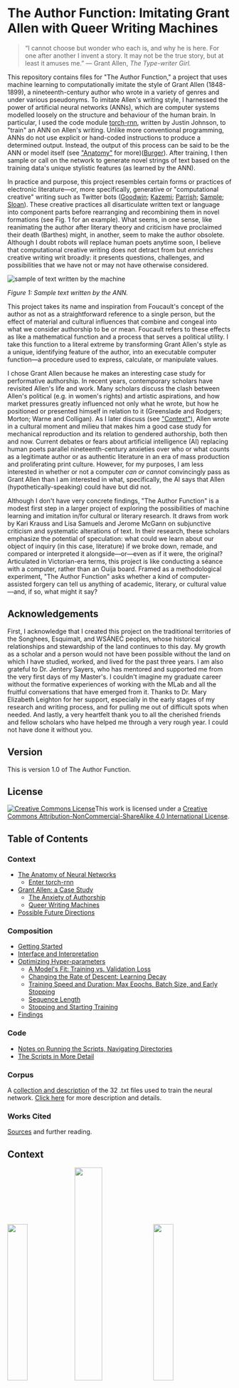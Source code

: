 # The Author Function: Imitating Grant Allen with Queer Writing Machines

> “I cannot choose but wonder who each is, and why he is here. For one after another I invent a story. It may not be the true story, but at least it amuses me.” — Grant Allen, *The Type-writer Girl.*

This repository contains files for "The Author Function," a project that uses machine learning to computationally imitate the style of Grant Allen (1848-1899), a nineteenth-century author who wrote in a variety of genres and under various pseudonyms. To imitate Allen's writing style, I harnessed the power of artificial neural networks (ANNs), which are computer systems modelled loosely on the structure and behaviour of the human brain. In particular, I used the code module [torch-rnn](https://github.com/jcjohnson/torch-rnn), written by Justin Johnson, to "train" an ANN on Allen's writing.  Unlike more conventional programming, ANNs do not use explicit or hand-coded instructions to produce a determined output. Instead, the output of this process can be said to be the ANN or model itself (see ["Anatomy"](#the-anatomy-of-neural-networks) for more)([Burger](http://pages.cs.wisc.edu/~bolo/shipyard/neural/local.html)). After training, I then sample or call on the network to generate novel strings of text based on the training data's unique stylistic features (as learned by the ANN).

In practice and purpose, this project resembles certain forms or practices of electronic literature—or, more specifically, generative or "computational creative" writing such as Twitter bots ([Goodwin](https://medium.com/artists-and-machine-intelligence/adventures-in-narrated-reality-6516ff395ba3); [Kazemi](http://tinysubversions.com/); [Parrish](http://www.decontextualize.com); [Sample](https://medium.com/@samplereality/a-protest-bot-is-a-bot-so-specific-you-cant-mistake-it-for-bullshit-90fe10b7fbaa); [Sloan](https://www.robinsloan.com/notes/writing-with-the-machine/)). These creative practices all disarticulate written text or language into component parts before rearranging and recombining them in novel formations (see Fig. 1 for an example). What seems, in one sense, like reanimating the author after literary theory and criticism have proclaimed their death (Barthes) might, in another, seem to make the author obsolete. Although I doubt robots will replace human poets anytime soon, I believe that computational creative writing does not detract from but *enriches* creative writing writ broadly: it presents questions, challenges, and possibilities that we have not or may not have otherwise considered.

![sample of text written by the machine](images/4-sample4.png)

*Figure 1: Sample text written by the ANN.*

This project takes its name and inspiration from Foucault's concept of the author as not as a straightforward reference to a single person, but the effect of material and cultural influences that combine and congeal into what we consider authorship to be or mean. Foucault refers to these effects as like a mathematical function and a process that serves a political utility. I take this function to a literal extreme by transforming Grant Allen's style as a unique, identifying feature of the author, into an executable computer function—a procedure used to express, calculate, or manipulate values.

I chose Grant Allen because he makes an interesting case study for performative authorship. In recent years, contemporary scholars have revisited Allen's life and work. Many scholars discuss the clash between Allen's political (e.g. in women's rights) and artistic aspirations, and how market pressures greatly influenced not only what he wrote, but how he positioned or presented himself in relation to it (Greenslade and Rodgers; Morton; Warne and Colligan). As I later discuss (see ["Context"](#grant-allen-a-case-study)), Allen wrote in a cultural moment and milieu that makes him a good case study for mechanical reproduction and its relation to gendered authorship, both then and now. Current debates or fears about artificial intelligence (AI) replacing human poets parallel nineteenth-century anxieties over who or what counts as a legitimate author or as authentic literature in an era of mass production and proliferating print culture. However, for my purposes, I am less interested in whether or not a computer *can or cannot* convincingly pass as Grant Allen than I am interested in what, specifically, the AI says that Allen (hypothetically-speaking) could have but did not.

Although I don't have very concrete findings, "The Author Function" is a modest first step in a larger project of exploring the possibilities of machine learning and imitation in/for cultural or literary research. It draws from work by Kari Krauss and Lisa Samuels and Jerome McGann on subjunctive criticism and systematic alterations of text. In their research, these scholars emphasize the potential of speculation: what could we learn about our object of inquiry (in this case, literature) if we broke down, remade, and compared or interpreted it alongside—or—even as if it were, the original? Articulated in Victorian-era terms, this project is like conducting a séance with a computer, rather than an Ouija board. Framed as a methodological experiment, "The Author Function" asks whether a kind of computer-assisted forgery can tell us anything of academic, literary, or cultural value—and, if so, what might it say?

## Acknowledgements

First, I acknowledge that I created this project on the traditional territories of the Songhees, Esquimalt, and WSÁNEĆ peoples, whose historical relationships and stewardship of the land continues to this day. My growth as a scholar and a person would not have been possible without the land on which I have studied, worked, and lived for the past three years. I am also grateful to Dr. Jentery Sayers, who has mentored and supported me from the very first days of my Master's. I couldn't imagine my graduate career without the formative experiences of working with the MLab and all the fruitful conversations that have emerged from it. Thanks to Dr. Mary Elizabeth Leighton for her support, especially in the early stages of my research and writing process, and for pulling me out of difficult spots when needed. And lastly, a very heartfelt thank you to all the cherished friends and fellow scholars who have helped me through a very rough year. I could not have done it without you.

## Version

This is version 1.0 of The Author Function.

## License

<a rel="license" href="http://creativecommons.org/licenses/by-nc-sa/4.0/"><img alt="Creative Commons License" style="border-width:0" src="https://i.creativecommons.org/l/by-nc-sa/4.0/88x31.png" /></a>This work is licensed under a <a rel="license" href="http://creativecommons.org/licenses/by-nc-sa/4.0/">Creative Commons Attribution-NonCommercial-ShareAlike 4.0 International License</a>.

## Table of Contents

### Context
* [The Anatomy of Neural Networks](#the-anatomy-of-neural-networks)
  * [Enter torch-rnn](#enter-torch-rnn)
* [Grant Allen: a Case Study](#grant-allen-a-case-study)
  * [The Anxiety of Authorship](#the-anxiety-of-authorship)
  * [Queer Writing Machines](#queer-writing-machines)
* [Possible Future Directions](#possible-future-directions)

### Composition
* [Getting Started](#getting-started)
* [Interface and Interpretation](#interface-and-interpretating-results)
* [Optimizing Hyper-parameters](#optimizing-hyper-parameters)
  * [A Model's Fit: Training vs. Validation Loss](#a-models-fit-training-vs-validation-loss)
  * [Changing the Rate of Descent: Learning Decay](#changing-the-rate-of-descent-learning-decay)
  * [Training Speed and Duration: Max Epochs, Batch Size, and Early Stopping](#training-speed-and-duration-max-epochs-batch-size-and-early-stopping)
  * [Sequence Length](#sequence-length)
  * [Stopping and Starting Training](#stopping-and-starting-training)
* [Findings](#findings)

### Code
* [Notes on Running the Scripts, Navigating Directories](#notes-on-running-the-scripts-navigating-directories)
* [The Scripts in More Detail](#the-scripts-in-more-detail)

### Corpus

A [collection and description](corpus) of the 32 .txt files used to train the neural network. [Click here](#corpus-1) for more description and details.

### Works Cited

[Sources](#works-cited-1) and further reading.

## Context

<img src="images/Grant-Allensq.jpg" width="30%" /><img src="images/1-layers.png" width="35%" /><img src="images/typist.jpg" width="30%"/>
*Images: a portrait of Grant Allen (left), an illustration of a simple neural network's layers (centre), a typist typing with a Sholes typewriter (right)*

### The Anatomy of Neural Networks

This project uses [torch-rnn](https://github.com/jcjohnson/torch-rnn), a series of modules, written for the Torch framework by Justin Johnson and based on Andrej Karpathy’s [char-rnn](https://github.com/karpathy/char-rnn), that generates text using artificial neural networks ("ANNs"). ANNs are computer systems that loosely mimic the human brain. They consist of networks of neuron-like "nodes" that are grouped into layers, with nodes from one layer connected to nodes in other layers (see Fig. 2).

<img src="images/2-layers.png" width="60%">

*Figure 2: Illustration of a neural network with arrows showing how information travels through it. Image made by Colin M. Burnett, care of Wikimedia Commons.*

Where we might typically expect a program or algorithm to execute a list of instructions sequentially or line-by-line, the nodes in an ANN fire simultaneously (in parallel) across the connections between nodes and/or between layers. Fig. 1 illustrates how this firing sequence, called “forward propagation,” works over time, making its way from the input layer, through intervening layers, until it reaches the final, output layer. The more numerous or dense the hidden layers, the larger, more complex, and more powerful the ANN.

Before forward propagation begins, the ANN sets a small portion of data aside called validation data (more on this later), and assigns a weight to each connection or synapse. (For its initial pass, the network uses a random value.) As input values move through the layers, the ANN multiplies them by the synaptic weights and then calculates the sum total activation (see Fig. 2).

![image alt text](images/2-forwardProp.gif)

*Figure 2: Animated GIF of forward propagation. Note the weight of each connection represented by W. Animation sampled from an animated GIF by Wil C.*

Forward propagation stops with the output layer. At this point, the ANN calculates the degree of error and then, in a process called backpropagation, it goes backwards through the layers and adjusts the weight of each connection to produce better results the next time.  As the network cycles its way through the data, propagating forwards and backwards and adjusting the weights accordingly, it learns. That is, it improves its guesses by reducing or minimizing the error (the distance between its guess and the correct value) over time. With torch-rnn and other recurrent neural networks, the ANN learns, not only from its previous guess and its context (what comes before and after the target), but also from a whole history of previous guesses and their contexts. This learning process is called training (a neural network) (see Fig. 3).

![image alt text](images/3-fullProp.gif)

*Figure 3: Animated GIF of one full cycle of activation, including forward propagation and backpropagation. Animation sampled from a GIF by Wil C.*

Once the training process is complete, we can ask a trained ANN to generate a novel sequence—that is, to "sample" from the network—by running in forward propagation mode only, using the weights it learned while training.

#### Enter torch-rnn

![screenshot of torch-rnn main Github page](images/torch-rnn.png)

In May 2015, Andrej Karpathy published ["The Unreasonable Effectiveness of Recurrent Neural Networks"](http://karpathy.github.io/2015/05/21/rnn-effectiveness/) and made [the accompanying code](https://github.com/karpathy/char-rnn) free and available online. Like its name suggests, char-rnn allows you to train an ANN on a corpus of your choosing and then generate novel text character by character, in two-character sets. Since then, many others have adapted Karpathy's code or method for their own projects (e.g. Ross Goodwin's work in ["Narrated Reality"](https://medium.com/artists-and-machine-intelligence/adventures-in-narrated-reality-6516ff395ba3), Lars Hiller Eidnes' [word-rnn](https://github.com/larspars/word-rnn), Aaron Ng's [Netflix synposis generator](https://medium.com/aaronn/generating-netflix-synopses-with-a-recurrent-neural-network-e8aef791fdce)).

One such project is torch-rnn, an improved version of char-rnn that I adopted for my own project. Like char-rnn, torch-rnn allows us to create, train, and sample ANNs on personal computers without advanced knowledge or formal training in Computer Science or statistics. Instead, we can adjust a list of settings, called flags or hyper-parameters (see [“Optimizing Hyper-parameters”](https://github.com/jcjohnson/torch-rnn/blob/master/doc/flags.md)), to be used by the ANN when preprocessing, training, or sampling from the network.

More simply put, torch-rnn lets me imitate Grant Allen’s style (as calculated by the ANN) by training it on selected works available at [Project Gutenberg](http://onlinebooks.library.upenn.edu/webbin/gutbook/author?name=Allen%2C%20Grant%2C%201848-1899) (see the [“Corpus” folder](corpus) for more). I then sample from the model to produce novel text (see Fig. 4)—text that Allen did not write but, hypothetically- and statistically-speaking, could have.


Sample 1	               |  Sample 2
:-------------------------:|:-------------------------:
![](images/4-sample1.png)  | ![](images/4-sample2.png)

Sample 3				   |    Sample 4
:-------------------------:|:-------------------------:
![](images/4-sample3.png)  | ![](images/4-sample4.png)

*Fig 6: Pictures of samples written by the model. Click on the images to enlarge.*

### Grant Allen: a Case Study

Grant Allen (1848-1899) wrote in many different genres and disciplines; he wrote both fiction (e.g. short stories, novels) and non-fiction (e.g. essays, scientific articles, travel guides). In 1876, he began writing professionally and published short stories under pen names such as J. Arbuthnot Wilson and Cecil Power ("Grant Allen"). He also published *The Type-writer Girl* (1897) and *Rosalba* (1899) under a cross-gendered pseudonym, Olive Pratt Rayner ("Grant Allen"). An extremely productive writer, he wrote more than thirty works of fiction in fifteen years with *The Woman who Did*(1895) becoming his most popular and lucrative achievement ("Grant Allen"). *The Woman Who Did*, which depicts a young woman who struggles against gender conventions, is generally read as sympathetic to women's rights and emancipation. It attracted as much criticism and satire as it did fame or admiration: for example, *Punch*, a popular and well-known satiric magazine, turned "The Woman Who..." into a catchphrase (Warne and Colligan 21-22).

In the latter half of the nineteenth century, Allen witnessed many changes in literary production and circulation. Automation and technological innovations increased the sheer volume of print material while lowering costs. At the same time, social changes, such as strong emphasis on education and the rising middle-class, meant that print material could reach far broader audiences than before. But although technological advances and decreasing costs may have made nineteenth-century books literature more accessible, they did not solve cultural debate about who counts as an author and what counts as "authentic" literature. 

### The Anxiety of Authorship

Throughout his life and career, Allen was very self-conscious and concerned with his own authorial identity and writing personae. Not only did he write under at least three pseudonyms on several occasions ("Grant Allen"), he even went to great lengths to create a backstory for "Olive Pratt Rayner" ("Literary Notes"); dedicate "her" novels to a fictional husband and brother (Allen 7); and insisted that no one know his identity as author until after his death ("News in Brief"). Furthermore, Vanessa Warne and Colette Colligan suggest that Allen's use of a cross-gender pseudonym and other writings reflect anxieties over writing as a male author in a genre with a largely female audience.

*The Type-writer Girl* also troubles any neat categorization of gender through multiple layers of imitation. For example, Allen's use of a cross-gendered pseudonym might expose the instability of gender roles or binaries—that is, their susceptibility to being faked—even as it can reinforce dominant conventions (e.g. the convention of female writers writing for a female market). Perhaps more subtly, the female protagonist creates a double disguise: Allen is writing as a woman writing (in first-person) as a female character (Cameron). And, as Cameron notes, it is possible that a reader might assume Rayner was writing from personal experience, giving the work an air of authenticity (236). Using machine learning to imitate Allen's style echoes Allen's own gender imitations or personae in his writing.

*The Type-writer Girl* thematizes issues of gender, authorship, and authenticity. Somewhat like Allen himself, the novel's protagonist, Juliet Appleton, struggles to write original, creative literature while working as a typist, mindlessly transcribing and copying the words of her male boss. In Appleton, the novel presents a positive model for women's emancipation: a woman who is educated, talented, and has financial independence. Appleton's profession alludes to female labour and contributions to textual and literary production that are generally overlooked. In Allen's time, the labour of reproduction or duplication was gendered female and held a much lower status than the work of a masculine, original, and creative mind (Keep; Plant; Wosk). A typist or copyist worked for financial gain while a genius pursued an artistic vision; a genius creates and innovates while a hack merely imitates what has been done before.

### Queer Writing Machines

Allen's imitation game brings to mind early imitation games of AI (ca. 1950s)—games that test a machine's ability to convincingly imitate human beings. The most famous of these is "the Turing test," in which a human interlocutor converses with two participants: one is a human while the other is an AI imitating a human. If the AI is able to convince the interlocutor, the AI is said to pass the Turing test. It is perhaps fitting, then, to imitate Allen’s writing using a neural network that (albeit very loosely) imitates the workings of a human brain. Furthermore, what is often ignored is that Turing's original test as he described it is explicitly about gender imitation rather than the imitation of a supposedly universal human essence. In fact, for an AI to pass Turing's original imitation game, it would have to convincingly imitate a man imitating a woman (n.p.). Both Allen and Turing's imitation games are couched in the imitation of gender specifically, suggesting that intelligence, whether human or artificial, cannot exist outside of or divorced from cultural concerns such as gender.

![eliza](images/eliza.png)

*Figure : an image of a conversation with Eliza, one of the first "chatbots" (machines meant for simulating human conversation) ever made. Image care of [Anna Szymcak](https://blog.infermedica.com/introduction-to-chatbots-in-healthcare/)*

Moreover, late twentieth-century anxieties that AI will replace human authors might strangely echo nineteenth-century anxieties over the decline of handcraft or reactions against automation and mechanical reproduction (e.g. Ludditism or the Arts and Craft Movement). However, then as now, new or mass-market technologies did not straightorwardly or completely replace craft so much as it morphs or develops in response to them (Adamson 44). Similarly, as Ross Goodwin argues, machine learning and other forms of generative art do not replace humans; instead, they offer more, not less, affordances, spaces, and techniques for composition (n.p.). In both cases, the former attitude deemphasizes human agency and labour in designing, making, operating, and maintaining the machine. Furthermore, in terms of aesthetics, the human or handmade is not necessarily better or more desirable than, or even neatly separable from, the machine-made. For example, eighteenth-century artisans might well have sought the very regularity and efficiency in their work that later became disparaged and denigrated as the aesthetics of mechanical reproduction (Adamson 44). 

As biographer Richard Le Gallienne writes of Allen,

>"In the merely mechanical—but how important—matter of 'turning out' his 'copy' he was quite amazing. Anyone who stayed in his house will remember how his typewriter could be heard, as you crossed the hall, punctually beginning to click at nine every morning and, if you eavesdropped, you would seldom note a pause in its rapid clicking." (204)

This spectacle of productivity, as Leah Price notes, "Like the semantic ambiguity of the term 'type-writer' — person or thing? — Allen's 'merely mechanical' writing reduces him to a metonymic extension of his machine" (138). Price also writes that Allen's role in demonstrating the capabilities of a typewriter, of which Allen himself was one of the first early adopters, might align him with other notable demonstrators: women that typewriter companies relied on to advertise and market their products.

![Lillian Sholes with typewriter](images/lillianSholes.jpeg)

*Fig. 7: Lillian Sholes, the daughter of inventor Christopher Latham Sholes, with one of her father's experimental typewriters (ca. 1872). Image information from Wosk (p. 24), image care of the University of Wisconsin Digital Collections Center.*

Although Allen does not and cannot embody or inhabit the position of women in this context, he does at least test the elasticity of such gender categories. Furthermore, Allen's own struggle to assert his originality despite churning out his "'copy'"—the very same struggle Juliet Appleton grapples with—might have highlighted both the plight and lowered status of textual reproduction. He challenged the binary distinction between duplication and creative work, as well as their gendered inflections. Or, to put it differently, Grant Allen was a queer writing machine.

### Possible Future Directions

Like *The Woman who Did*, much of Allen’s work deals with themes of gender and female emancipation in particular. For example, *The Type-writer Girl* features a headstrong female protagonist who is determined to support herself financially and chooses not to marry in spite of her love interest’s affections. (*The Type-writer Girl*) However, Allen’s own gender politics are both controversial and contested in current scholarship. Although he wrote explicitly in support of women’s rights and independence, many scholars note that he seemed unable to reconcile this with his Darwinist emphasis on reproduction and motherhood (Atchison; Cameron). If we use a neural network and train it on his writing, we could produce text that Grant Allen never wrote but *theoretically could have*. As a kind of speculative exercise, (Krauss; Rosner; Samuels and McGann) we could then interpret this artificially-produced text as if it were the original. By itself or through comparative analysis with the original, this process might tell us something new about gender politics in the late nineteenth century that we might not have learned otherwise.

Furthermore, we might link the Author Function's gender imitation to gender performativity. First coined by Judith Butler, performativity refers to the coerced repetition or performance of a gender ideal that is never realized as authentic, despite all attempts. Similarly, my project also functions as a kind of imitation without an original: it automates the performance of authorship in search of novel conceptions of gender that congeal over time and through repetition, rather than seek to uncover what Grant Allen personally "really meant." Although a full discussion of gender is outside the scope of this project, it’s worth considering how this project might productively speak to forgotten queer histories of computing.

Lastly, neural networks, as a medium or methodology, are relatively opaque when compared to other kinds of programming. Although we may design the general architecture of a model (via parameters), we do not have explicit control once the training process starts and can’t see the results until the training process has ended. Neural networks are unique in this. Where we might normally expect a program to execute a specific set of instructions to produce a deterministic output, the "output" of a neural network is the model itself—which in turn becomes a platform for generating its own outputs ([Berger n.p.](http://pages.cs.wisc.edu/~bolo/shipyard/neural/local.html)). Placed alongside other forms of generative writing, this project also invokes an “aesthetic of surprise” that emerges when designers confront, or concede, an absence of control. ([Howe and Soderman n.p.](http://hyperrhiz.io/hyperrhiz06/essays/the-aesthetics-of-generative-literature-lessons-from-a-digital-writing-workshop.html)) In this project, I tried to walk the line between surprise (what is unexpected) and coherence (what is legible). In this way, imitation exceeds rote repetition and becomes a creative endeavour in and of itself. In other words, imitation demands some measure of originality—some might even say authenticity—even as it passes as a convincing duplicate of something else.

## Composition

I ran the following software on my personal laptop, which has a 64-bit Windows operating system and 8.00 GB of RAM (Random Access Memory). To simulate a Linux operating system, I used Bash on Ubuntu on Windows.

![Screenshot of torch-rnn Github page](images/torch-rnn.png)
*Figure : a screenshot of the torch-rnn Github page.*

### Getting Started

Running torch-rnn requires a number of dependencies that are all listed on the [torch-rnn page](https://github.com/jcjohnson/torch-rnn). You will need to install [Python](https://www.python.org/) and [Lua](https://www.lua.org/manual/5.3/readme.html) before installing [Torch](http://torch.ch/). Note that the commands listed there are meant to be entered into a Linux command line (see ["Getting to Know the Command Line"](https://www.davidbaumgold.com/tutorials/command-line/) by David Baumgold).

If you have Windows 10, I highly recommend using Bash on Ubuntu on Windows so that you can type in the commands as is. (There are [several](https://www.howtogeek.com/249966/how-to-install-and-use-the-linux-bash-shell-on-windows-10/) [tutorials](https://msdn.microsoft.com/en-us/commandline/wsl/install_guide) on the web that walk you through installation.) If you have older versions of Windows, consider upgrading or installing a shell such as [Cygwin](http://www.cygwin.com/), [Babun](https://babun.github.io/), or [win-bash](http://win-bash.sourceforge.net/). If you have a Mac, you can open the Terminal (command line interface) via Applications > Utilities > Terminal.

Installing and using a GPU (Graphics Processing Unit) is optional and you have to check if your computer meets the requirements first. A GPU would allow you to train your models much faster, although there are some options for increasing performance with a CPU only (see "Optimizing Hyper-parameters").

### Interface and Interpreting Results

Modelling and using a neural network consists of [three steps](https://github.com/jcjohnson/torch-rnn).

1. **Preprocessing**: running a Python script to prepare the data (a .txt file) for training.

2. **Training**: running a script to train a neural network on your data.

3. **Sampling**: once the neural network has been trained, you can generate samples of text based on what the network learned.

During all three steps, you can configure what are called [flags](https://github.com/jcjohnson/torch-rnn/blob/master/doc/flags.md) or hyper-parameters: settings you can use to tweak or optimize your model (see ["Optimizing Hyper-parameters"](#optimizing-hyper-parameters)). You can get drastically different models by changing its hyper-parameters.

The goal of the training process is to minimize the loss value (a representation of the margin of error)—in particular validation loss, which represents how a model performs on unseen data. When sampling a checkpoint (see below), it is usually best to sample the checkpoint with the lowest validation loss (and hence your most accurate model).

Once you start the training process, you will see something like Fig. 8. From this interface, we can infer a number of characteristics.

![The interface for torch-rnn](images/7-interface.png)
*Figure 8: The interface for torch-rnn.*

**(Number of) Epoch(s):** An epoch is one full pass or cycle through the training data—i.e. your network has seen all of the samples once. The interface tells you the current epoch out of the total number of epochs (you can modify the total with the flag `--max_epochs`).

**Iteration(s):** The number of training iterations the model runs through, presented in the format `current iteration / total iterations`. The more complex your model, the more iterations it will need.

**Checkpoint:** Every 1000 iterations, torch-rnn saves a checkpoint from the model in the cv folder (e.g. `cv/checkpoint_10000.t7`). Once training is done, you pick a checkpoint at which to sample the model.

**Loss:** Loss represents the error rate for the model, so it follows that the goal of training is to minimize loss as much as possible.

**Training Loss:** This number represents how well the model predicts the data it’s currently training on. By default, the model prints training loss for every iteration.

**Validation Loss:** This number represents how well the model predicts data that was previously set aside before training (i.e. it is data that the model has never seen before). The model prints validation loss for the entire network every thousand iterations. This step may take a while to process depending on the size of your validation set.

### Optimizing Hyper-parameters

Although torch-rnn may make ANNs more accessible to non-specialists, optimizing the model to produce legible text can take a lot of time and trial-and-error. Neural networks like this one are "the ultimate ‘black boxes’. Apart from defining the general architecture of a network and perhaps initially seeding it with...random numbers, the user has no other role than to feed it input and watch it train and await the output" ([Burger n.p.](http://pages.cs.wisc.edu/~bolo/shipyard/neural/local.html)).

However, there are ways to adjust the architecture of the network by using hyper-parameters ("parameters") in order to drive the loss down and produce a better model. We can use this [list of flags](https://github.com/jcjohnson/torch-rnn/blob/master/doc/flags.md) to modify the parameters. In the following, I discuss a number of tips for the training and sampling process that I’ve compiled and synthesized from different sources.

It can be helpful to train on smaller bits of information first (but at least 1 MB’s worth of data) to get a feel for how the parameters work before training larger models, which obviously take more time. It is also helpful in the beginning to abort models that aren’t working out well (`Ctrl/Cmd + z`) instead of letting the model run; that way you can test a different set of parameters more quickly.

#### A Model’s "Fit": Training Loss vs. Validation Loss

As I said before, the goal of training is to minimize both types of loss, which should decrease over time as the model works its way through the data. If we were to plot the loss through time, it would initially decrease quickly and then gradually slow down as it approaches minimal loss. For more on general information on gradient descent, see [Tejani](https://alykhantejani.github.io/a-brief-introduction-to-gradient-descent/). See “Gradient Clipping” for more on how to adjust the gradient itself.

![Graph showing gradient descent](images/8-gradientDescent.gif)

*FIGURE 8: Graph illustrating gradient descent as the arrow travels towards a minimum loss point. Animation care of Lijia Yu (http://vis.supstat.com/2013/03/gradient-descent-algorithm-with-r/)*

In practice, the gradient is not quite so smooth and can fluctuate even as the overall trend slopes downward. I would recommend copying and pasting the information printed at every checkpoint into a blank Excel document so you can keep track of (training and validation) loss values and whether they are increasing or decreasing over time. This can be useful, not only for deciding which checkpoint you’d like to sample from later, but also to judge if a model is underfitting or overfitting by looking at the relationship between training and validation loss.

There are four possible scenarios:

1. If validation loss is consistently very similar or (almost equal) to training loss, your network may be **underfitting**: that is, your model is not predicting the training or validation data very well (see [Brownlee](https://machinelearningmastery.com/overfitting-and-underfitting-with-machine-learning-algorithms/) for more). To fix it, increase `-rnn_size` or `-num_layers` or even `-seq_length` (Karpathy n.p.).

2. If training loss is consistently much lower than validation loss, the model is **overfitting**, meaning your model is learning "too well" and starting to memorize sequences instead of predicting them[Brownlee](https://machinelearningmastery.com/overfitting-and-underfitting-with-machine-learning-algorithms/). Overfitting actually makes the model’s prediction less accurate by introducing errors into your data (Brownlee). To fix it, you can decrease the model size (using `-rnn_size` or `-num_layers`), increase dropout (`-dropout`), or stop the model early (press Ctrl/Cmd + z in command line to abort commands). The latter is known as “early stopping” ([Bengio](https://arxiv.org/pdf/1206.5533.pdf)); [Perchelt](http://page.mi.fu-berlin.de/prechelt/Biblio/stop_tricks1997.pdf)).

3. If validation loss is consistently slightly higher than your training loss (by around 0.1 or slightly more), then your model has a **good fit**.

4. If validation loss is consistently and significantly lower than your training loss then **the fit is unknown** ([cdeterman](https://stats.stackexchange.com/questions/187335/validation-error-less-than-training-error)). This is unusual because it means your model is predicting completely new information better than the information on which it’s trained. Increasing the size of the model seems to help.

As an overall strategy, Karpathy recommends deliberately overfitting a model and then using different dropout values to get a better fit ([Karpathy n.p.](https://github.com/karpathy/char-rnn)).

#### Changing the Rate of Descent: Learning Decay

As previously stated, the loss value can be plotted along a decreasing gradient. Torch-rnn allows you to adjust the gradient using the flags `-lr_decay_every`, `-lr_decay_factor,` and `-grad_clip` (see [torch-rnn flags](https://github.com/jcjohnson/torch-rnn/blob/master/doc/flags.md#training) for definitions and details). A common way to smooth the gradient is gradient clipping, which normalizes values that stray out of an accepted range (Grosse). If your loss fluctuates a lot, you can increase/adjust gradient clipping to decrease the bouncing.

`-lr_decay_every` and `-lr_decay_factor`affect the shape of the gradient. Increasing these numbers would make the gradient steeper while decreasing them will do the opposite. In practice, it is best to strike a balance between the two. Too steep and the loss will plateau and not decrease as much as it could have if the curve were more gradual; however, if the curve is too gradual or shallow, the model will take a lot of time to train (see Fig. 9)([Udacity](https://www.udacity.com/course/deep-learning--ud730)).

![Graph of learning gradients](images/9-gradientGraph.png)

*Figure 9: Graph of different learning gradients and how loss changes over time. Screenshot of a video by Udacity:(https://www.udacity.com/course/deep-learning--ud730).*

#### Training Speed and Duration: Max Epochs, Batch Size, and Early Stopping

`-max_epochs` controls how many rounds or passes the network makes at the data. Larger values lengthen the training process. One common practice is to deliberately overfit the network but stop the training process just before the loss begins to increase again (i.e. stop the network before it becomes less accurate). We could do this by lowering `-max_epochs` to cut off the gradient at a particular place, or stop the training process manually.

`-batch_size` specifies the amount of data that is processed in parallel (i.e. simultaneously). Lower batch sizes can appear to radically increase computation speed, but it also increases the variance of the loss value—i.e. the loss value appears to bounce up and down even as it decreases overall (Bengio 9). As a consequence, it may take more iterations to decrease noticeably, which in turn can increase computation time. Speaking from personal experience, I still generally find it faster and better overall to go with a small batch size (40 or below).

Early stopping refers to the practice of stopping or cutting off the training process before the network begins to overfit and lose accuracy (Bengio). If we chart the validation loss over time while overfitting, it would create a parobola-type shape; loss falls to a certain point and then begins to rise again as the network becomes too specific, losing its ability to generalize features to new data. With early stopping, we stop or cut off the training process at the sweet spot, where loss was the lowest, and sample from the corresponding checkpoint.

#### Sequence Length

Sequence length specifies the number of steps back a network looks at (when going through backpropagation). At larger `-seq_length` values, the network will be able to find broader patterns across a string of characters where the current step might depend on a step much further back. Consider, for example, trying to predict the last word in "the clouds are in the *sky*" vs. “I grew up in France . . . I speak perfect *French*” ([Olah n.p.](http://colah.github.io/posts/2015-08-Understanding-LSTMs/)). Increasing `seq_length` will also increase the total number of iterations.

#### Stopping and Starting Training

Training a network may take a lot of time (hours or, more likely, days). At any point, we can interrupt or abort the training process by typing `Cntrl/Cmd + z`. This can be particularly helpful when using the Early Stopping technique (see ["Training Speed and Duration"](#heading=h.3rdcrjn)); change parameters partway through; or if you want to shut down your computer or put it in standby/sleep mode. To (re)start the training process, use the `-init_from` flag and, optionally, the `reset iteration` tag.

### Findings

The resulting samples of the model are still fairly non-sensical and not likely to be mistaken for a human author any time soon. However, this is not necessarily a bad thing: for most writers of generative or computational creative writing, absurdity can be a defining feature. As with most if not all generative literature, it takes a lot of samples to produce something meaningful. As Goodwin notes, we can feed the network lines from the training corpus to push it to write more legibly, as well as adjust the temperature to produce either more random or more regular samples [(n.p.)](https://medium.com/artists-and-machine-intelligence/adventures-in-narrated-reality-6516ff395ba3). For example, with a low temperature, a model tends to yield samples that repeat words and/or syntactic structures with little punctuation. By contrast, a high temperature yields more variable but less sensical samples with relatively more punctuation (see Fig. 9). As Goodwin puts it, temperature represents how much creative risk a model takes (n.p.).

![Low temperature sample](images/tempSampL) ![High temperature sample](images/tempSampH)

Put differently, sampling is a balancing act between variance—what we might consider more surprising or creative—and coherence—what is recognizable as the logical or grammatical structure of English. Occasionally, the model will also produce non-words such as "cleeds" or "tade," although I'm not clear what exactly causes this or whether or not it can be influenced through training or preprocessing.

In future, the model would likely produce much better results if I fed it more data. However, I would likely need an effective way to correct for OCR errors. Most available transcriptions of Allen's work (e.g. on archive.org or through Hathi Trust) contain a significant number of errors that could influence training, especially if the total corpus is not particularly large. Goodwin discusses other techniques, such as resequencing paragraphs according to word frequency or simplifying proper names/nouns [(n.p.)](https://medium.com/artists-and-machine-intelligence/adventures-in-narrated-reality-part-ii-dc585af054cb). I have not tried these techniques but they may be fruitful.

## Code

![Screenshot of code](images/script.png)

This folder contains a number of python scripts I used to prepare the corpus for modelling. As an overview, I followed these general steps to prepare the file:

1. Download the file into two locations: samples/raw and samples/stripped. The raw folder contains backup copies of the files (as they were when downloaded). (See ["Corpus"](#corpus) for more.)
2. In the stripped folder, open each file and remove all paratextual material—i.e. copyright license, advertisements, table of contents, etc. that appear at the start or end of the file.
3. Once all the needed files have been stripped, run `cleanup.py`. `cleanup.py` reads every file, filters out unwanted lines and characters. Then it writes the results into one long string (i.e. without paragraph breaks or blank lines) into a file of the same name in the oneString folder. You can use `cleanup.py` for every .txt file in the folder, or give it specific target files.
4. Run ```mergeFiles.py``` to create one long file by appending all the files in oneString together, one after the other, with merged.txt as its output. You can also copy/paste the relevant code into `cleanup.py` to do this and cleanup in the same step. `merged.txt` shouldn’t have any special characters such as & or ^ in it, or the next step will fail with an encoding error.
5. Begin the [preprocessing steps](https://github.com/jcjohnson/torch-rnn#step-1-preprocess-the-data), then train, and sample from, the neural network.

### Notes on Running the Scripts, Navigating Directories

Because the scripts are written in Python, they require downloading and installing Python in order to run. The scripts were written in Python 2.7; I haven’t tested if they work with other versions. See [these instructions](https://en.wikibooks.org/wiki/A_Beginner%27s_Python_Tutorial/Installing_Python) for more on how to download and install Python.

I designed and tested the scripts to run in [Bash on Ubuntu on Windows 10](https://msdn.microsoft.com/en-us/commandline/wsl/about), a windows subsystem and interface that allows you to run command line code as if you had a Linux machine (if you have Windows, I highly recommend it since many of packages and instructions out there are written for the Linux command line anyway). Mac users can find a Linux command line with Terminal (Go to Applications/Utilities). If you want to run Python in the Windows command line, you will need to provide the file paths for Python like this:

```C:\Python27\python.exe C:\Users\Tiff\Documents\UVic\Classes\ENGL598\scripts\cleanup.py```

Replace the second file path (C:\Users\Tiff…) with the file path to folder with the scripts in it.

To run the scripts, you will need to navigate to the scripts directory (i.e. the "scripts" folder). See [this page](http://www.macworld.co.uk/feature/mac-software/how-use-terminal-on-mac-3608274/) for more on navigating directories in command line. The three commands you will need most often are (in Bash or Terminal):

`cd [file path]/[name of folder] + Enter` to enter that directory.

`ls + Enter` to list all the files in the current directory.

`cd .. + Enter` to go up one level/directory.

### The Scripts in More Detail

**cleanup.py** deletes extraneous symbols/characters (e.g. |,\_) and filters out paratextual material such as chapter headings, blank/empty lines, etc.. It returns the .txt. file in one long string into the`samples/oneString` folder. You can change the name/location of the source folder (the input or `corpus/stripped` by default) or the destination folder (the output or `corpus/oneString` by default).

```
cd authorFunction/code
python cleanup.py
```

**keepLines.py** does the same thing as above but preserves paragraph breaks and spacing. (More specifically, it stitches the lines back together after splitting them.)

**mergeFiles.py** iterates through every file in `corpus/oneString` and writes its contents into a single file, merged.txt. Also contains the option to select (a list of) specific files.

```
cd authorFunction/code
python mergeFiles.py
```

**cleanup2.py** is a version of `cleanup.py` that I originally used for some [files from archive.org](https://archive.org/search.php?query=creator%3A%22Allen%2C+Grant%2C+1848-1899%22) but eventually didn't end up using for this project. I eventually went with only Gutenberg files because the Gutenberg transcriptions were more accurate, whereas the files from archive.org were full of optical character recognition (OCR) errors. However, `cleanup2.py` has some filters to correct and normalize common OCR errors.

## Corpus

![Image of a corpus file](images/corpus.png)
*Image of a file in the corpus.*

This corpus consists of 31 .txt files downloaded from [this Project Gutenberg page](http://onlinebooks.library.upenn.edu/webbin/gutbook/author?name=Allen%2C%20Grant%2C%201848-1899) compiled by [the Online Books Page and John Mark Ockerbloom](http://onlinebooks.library.upenn.edu/). I chose the Gutenberg files for their availability and accurate transcriptions. I chose only single-author books and did not include travel guides.

The corpus is organized into three different folders: ["raw"](corpus/raw) (the state they were when downloaded), [“stripped”](corpus/stripped)(devoid of paratextual material), and [“oneString”](corpus/onestring) (rewritten into one long sequence of characters without line breaks or carriage returns). See ["Code"](#code-1) for more information on how the files and folders relate to each other or their context of use.

## Works Cited

Adamson, Glenn. *The Craft Reader*. Berg, 2010.

Allen, Grant. Introduction. *The British Barbarians: a Hilltop Novel*. G. P. Putnam & Sons, 1895. https://archive.org/stream/britishbarbarian00allerich#page/n13/mode/2up

Allen, Grant. *The Type-writer Girl.* C. Arthur Pearson, 1897. https://archive.org/stream/cihm_05084#page/n5/mode/2up

Atchison, Heather. "Grant Allen, Spencer and Darwin." *Grant Allen: Literature and Cultural Politics at the Fin de Siècle*. Ashgate, 2005, pp. .

Barthes, Roland. "The Death of the Author." *Image / Music / Text.* Translated by Stephen Heath. Hill and Wang, 1977, pp. 142-7. http://artsites.ucsc.edu/faculty/Gustafson/FILM%20162.W10/readings/barthes.death.pdf

Bengio, Yoshua. "Practical Recommendations for Gradient-Based Training of Deep Architectures." *ArXiv.org.*, 16 Sept. 2012, https://arxiv.org/pdf/1206.5533.pdf

Brownlee, Jason. "Overfitting and Underfitting With Machine Learning Algorithms." *Machine Learning Mastery*, 21 Mar. 2016, https://machinelearningmastery.com/overfitting-and-underfitting-with-machine-learning-algorithms/

Burger, Josef. "A Basic Introduction To Neural Networks." 4 Nov. 2010, http://pages.cs.wisc.edu/~bolo/shipyard/neural/local.html

Butler, Judith. *Gender Trouble: Feminisim and the Subversion of Identity.* Routledge, 1990.

Cameron, S. Brooke. “Sister of the Type: the Feminist Collective in Grant Allen’s The Type-writer Girl.” *Victorian Literature and Culture*, no. 40, 2012, pp. 229-244.

"(Charles) Grant Blairfindie Allen (1848-1899)." Cotton, J.S. and rev. Rosemary T. Van Arsdel. *Oxford Dictionary of National Biography*, Oxford University Press, 2004; online edn, April 2016. (http://www.oxforddnb.com.ezproxy.library.uvic.ca/view/article/373)

Foucault, Michel. "What is an Author?" *Aesthetics, Method, and Epistemology.* Edited by James D. Faubion. New Press, 1998. Translated by Robert Hurley et al. *Essential Works of Foucault, 1954-1984.* http://www.english.upenn.edu/~cavitch/pdf-library/Foucault_Author.pdf

Greenslade, William and Terence Rodgers. “Resituating Grant Allen: Writing, Radicalism, and Modernity.” *Grant Allen: Literature and Cultural Politics at the Fin de Siècle*. Ashgate, 2005, pp. 1-23.

Goodwin, Ross. “Adventures in Narrated Reality: New forms & interfaces for written language, enabled by machine intelligence.” *Artists and Machine Intelligence*, *Medium.com*, https://medium.com/artists-and-machine-intelligence/adventures-in-narrated-reality-6516ff395ba36ff395ba3

Grosse, Roger. "Lecture 15: Exploding and Vanishing Gradients." 29 Jul. 2016. http://www.cs.toronto.edu/~rgrosse/courses/csc321_2017/readings/L15%20Exploding%20and%20Vanishing%20Gradients.pdf

Howe, Daniel C. and A. Braxton Soderman. “The Aesthetics of Generative Literature: Lessons from a Digital Writing Workshop.” *Hyperrhiz*, no. 6, Fall 2009. Edited by Dene Grigar. http://hyperrhiz.io/hyperrhiz06/essays/the-aesthetics-of-generative-literature-lessons-from-a-digital-writing-workshop.html

Karpathy, Andrej. "char-rnn," *Github.com*, 30 Apr. 2016, https://github.com/karpathy/char-rnn

Kazemi, Darius. *Tiny Subversions*, n.d. http://tinysubversions.com/

Keep, Christopher. “The Cultural Work of the Type-Writer Girl.” *Victorian Studies*, vol. 40, no. 3, 1997, pp. 401-425.

Kraus, Kari. “Conjectural Criticism: Computing Past and Future Texts.” *Digital Humanities Quarterly*, vol. 3, no. 4, 2009, n.p. http://www.digitalhumanities.org/dhq/vol/3/4/000069/000069.html

Le Gallienne, Richard. "Grant Allen." *Attitudes and Avowals with Some Retrospective Reviews*. John Lane Co., 1910, pp. 167-211.

"Literary Notes." *The Australasian* [Melbourne, Australia], 16 Dec. 1899, issue 1759, p. 1402.

Morton, Peter. *“The Busiest Man in England”: Grant Allen and the Writing Trade, 1875-1900*. Palgrave Macmillan, 2005.

"News in Brief." *The Evening News* [Portsmouth, England], 27 Oct. 1899, issue 6981, p. 2.

Ockerbloom, John Mark. "Project Gutenberg titles by Grant Allen, (Allen, Grant, 1848-1899)." *The Online Books Page.* http://onlinebooks.library.upenn.edu/webbin/gutbook/author?name=Allen%2C%20Grant%2C%201848-1899

Olah, Christopher. "Understanding LSTM Networks," *colah's blog*, 27 Aug. 2015, http://colah.github.io/posts/2015-08-Understanding-LSTMs/

Parrish, Allison. *Decontextualize: Allison Parrish: words and projects*, 2016, www.decontextualize.com 

Perchelt, Lutz. "Early stopping—but when?" *Neural Networks: Tricks of the Trade*,Springer, pp 55-69. http://page.mi.fu-berlin.de/prechelt/Biblio/stop_tricks1997.pdf

Plant, Sadie. *Zeroes and Ones: Digital Women and the New Technoculture*. Fourth Estate, 1997.

Price, Leah. "Grant Allen's Impersonal Secretaries." *Grant Allen: Literature and Cultural Politics at the* Fin de Siècle. Greenslade and Rodgers, pp.

Rosner, Daniela K. *Design as Inquiry*. n.d. http://www.danielarosner.com/

Sample, Mark. “A protest bot is a bot so specific you can’t mistake it for bullshit: A Call for Bots of Conviction.” *Medium.com*, 30 May 2014. https://medium.com/@samplereality/a-protest-bot-is-a-bot-so-specific-you-cant-mistake-it-for-bullshit-90fe10b7fbaa

Samuels, Lisa and Jerome McGann. “Deformance and Interpretation.” *New Literary History*, vol. 30, no. 1, 1999, pp. 25-26. http://www2.iath.virginia.edu/jjm2f/old/deform.html

Sloan, Robin. "Writing with the machine." *Robinsloan.com*, n.d. https://www.robinsloan.com/notes/writing-with-the-machine/

Tejani, Alykhan. "A Brief Introduction To Gradient Descent," *alykhantejani.com,* 1 Oct. 2016, https://alykhantejani.github.io/a-brief-introduction-to-gradient-descent/

Turing, Alan. “Computing Machinery and Human Intelligence.” *Mind*, no. 59, 1950, pp.433-460, www.loebner.net/Prizef/TuringArticle.html

Wosk, Julie. Women and the Machine: Representations from the Spinning Wheel to the Electronic Age. John Hopkins UP, 2001.